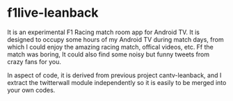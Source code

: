 # f1live-leanback
It is an experimental F1 Racing match room app for Android TV. It is designed to occupy some hours of my Android TV during match days, from which I could enjoy the amazing racing match, offical videos, etc. Ff the match was boring, It could also find some noisy but funny tweets from crazy fans for you. 

In aspect of code, it is derived from previous project cantv-leanback, and I extract the twitterwall module independently so it is easily to be merged into your own codes.


